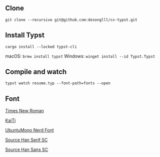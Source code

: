 ## Clone

```shell
git clone --recursive git@github.com:desonglll/cv-typst.git
```

## Install Typst

```shell
cargo install --locked typst-cli
```

macOS: `brew install typst`
Windows: `winget install --id Typst.Typst`

## Compile and watch

```shell
typst watch resume.typ --font-path=fonts --open
```

## Font

[Times New Roman]()

[KaiTi]()

[UbuntuMono Nerd Font](https://github.com/ryanoasis/nerd-fonts/releases/download/v3.4.0/UbuntuMono.zip)

[Source Han Serif SC](https://github.com/adobe-fonts/source-han-serif/releases/download/2.003R/04_SourceHanSerifOTF.zip)

[Source Han Sans SC](https://github.com/adobe-fonts/source-han-sans/releases/download/2.004R/SourceHanSans.zip)